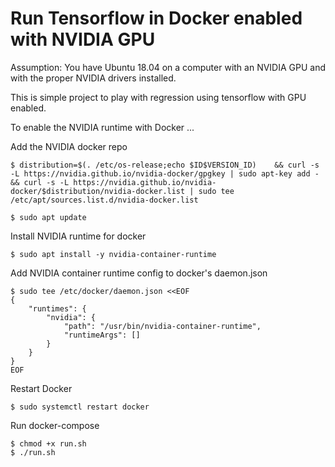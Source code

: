 # Run Tensorflow in Docker enabled with NVIDIA GPU

Assumption: You have Ubuntu 18.04 on a computer with an NVIDIA GPU and with the proper NVIDIA drivers installed.

This is simple project to play with regression using tensorflow with GPU enabled.

To enable the NVIDIA runtime with Docker ...

Add the NVIDIA docker repo
```
$ distribution=$(. /etc/os-release;echo $ID$VERSION_ID)    && curl -s -L https://nvidia.github.io/nvidia-docker/gpgkey | sudo apt-key add -    && curl -s -L https://nvidia.github.io/nvidia-docker/$distribution/nvidia-docker.list | sudo tee /etc/apt/sources.list.d/nvidia-docker.list
```

```
$ sudo apt update
```

Install NVIDIA runtime for docker
```
$ sudo apt install -y nvidia-container-runtime
```

Add NVIDIA container runtime config to docker's daemon.json
```
$ sudo tee /etc/docker/daemon.json <<EOF
{
    "runtimes": {
        "nvidia": {
            "path": "/usr/bin/nvidia-container-runtime",
            "runtimeArgs": []
        }
    }
}
EOF
```

Restart Docker
```
$ sudo systemctl restart docker
```

Run docker-compose
```
$ chmod +x run.sh
$ ./run.sh
```
